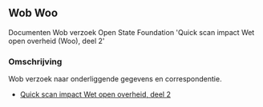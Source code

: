 ## Wob Woo

Documenten Wob verzoek Open State Foundation 'Quick scan impact Wet open overheid (Woo), deel 2'

### Omschrijving

Wob verzoek naar onderliggende gegevens en correspondentie.

* [Quick scan impact Wet open overheid, deel 2](https://www.rijksoverheid.nl/documenten/rapporten/2017/05/30/quick-scan-impact-wet-open-overheid-woo-deel-2)
